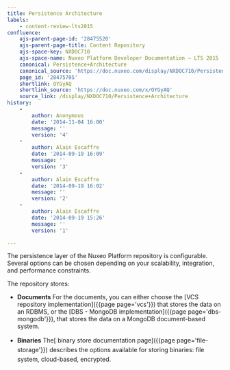 ```yaml
---
title: Persistence Architecture
labels:
    - content-review-lts2015
confluence:
    ajs-parent-page-id: '28475520'
    ajs-parent-page-title: Content Repository
    ajs-space-key: NXDOC710
    ajs-space-name: Nuxeo Platform Developer Documentation — LTS 2015
    canonical: Persistence+Architecture
    canonical_source: 'https://doc.nuxeo.com/display/NXDOC710/Persistence+Architecture'
    page_id: '28475705'
    shortlink: OYGyAQ
    shortlink_source: 'https://doc.nuxeo.com/x/OYGyAQ'
    source_link: /display/NXDOC710/Persistence+Architecture
history:
    - 
        author: Anonymous
        date: '2014-11-04 16:00'
        message: ''
        version: '4'
    - 
        author: Alain Escaffre
        date: '2014-09-19 16:09'
        message: ''
        version: '3'
    - 
        author: Alain Escaffre
        date: '2014-09-19 16:02'
        message: ''
        version: '2'
    - 
        author: Alain Escaffre
        date: '2014-09-19 15:26'
        message: ''
        version: '1'

---
```

The persistence layer of the Nuxeo Platform repository is configurable. Several options can be chosen depending on your scalability, integration, and performance constraints.

The repository stores:

*   **Documents**
    For the documents, you can either choose the&nbsp;[VCS repository implementation]({{page page='vcs'}})&nbsp;that stores the data on an RDBMS, or the&nbsp;[DBS - MongoDB implementation]({{page page='dbs-mongodb'}}), that stores the data on a MongoDB document-based system.

*   **Binaries**
    T<span style="line-height: 21.58px;">he[ binary store documentation page]({{page page='file-storage'}}) describes the options available for storing binaries: file system, cloud-based, encrypted.</span>